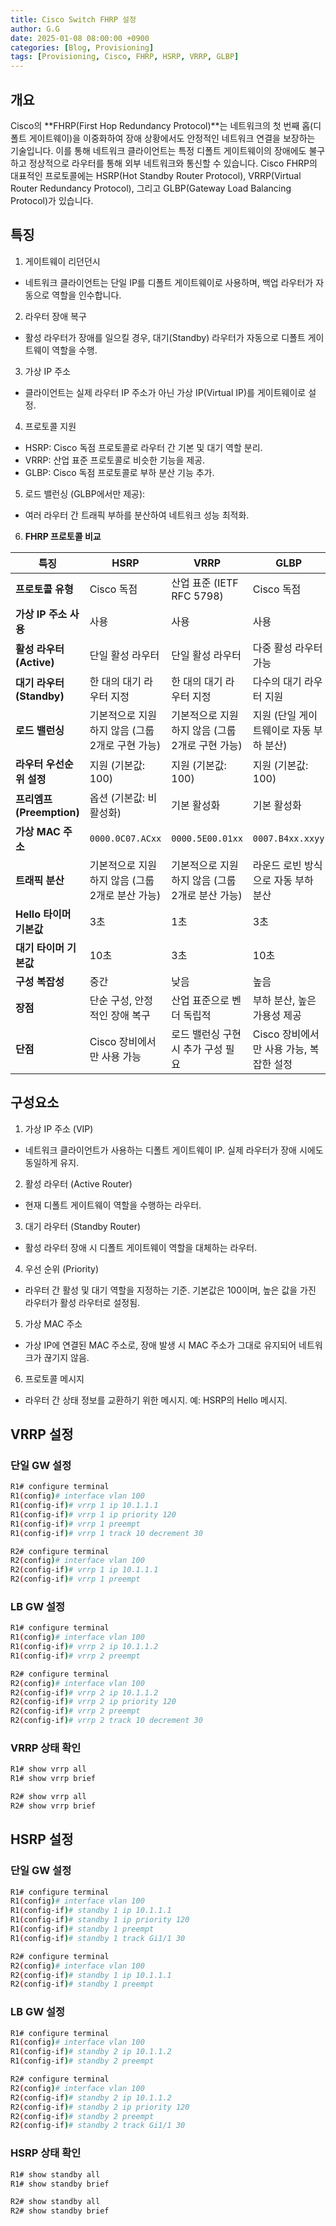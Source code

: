 ```yaml
---
title: Cisco Switch FHRP 설정
author: G.G
date: 2025-01-08 08:00:00 +0900
categories: [Blog, Provisioning]
tags: [Provisioning, Cisco, FHRP, HSRP, VRRP, GLBP]
---
```


## 개요
Cisco의 **FHRP(First Hop Redundancy Protocol)**는 네트워크의 첫 번째 홉(디폴트 게이트웨이)을 이중화하여 장애 상황에서도 안정적인 네트워크 연결을 보장하는 기술입니다. 이를 통해 네트워크 클라이언트는 특정 디폴트 게이트웨이의 장애에도 불구하고 정상적으로 라우터를 통해 외부 네트워크와 통신할 수 있습니다. Cisco FHRP의 대표적인 프로토콜에는 HSRP(Hot Standby Router Protocol), VRRP(Virtual Router Redundancy Protocol), 그리고 GLBP(Gateway Load Balancing Protocol)가 있습니다.

## 특징
1. 게이트웨이 리던던시
- 네트워크 클라이언트는 단일 IP를 디폴트 게이트웨이로 사용하며, 백업 라우터가 자동으로 역할을 인수합니다.
2. 라우터 장애 복구
- 활성 라우터가 장애를 일으킬 경우, 대기(Standby) 라우터가 자동으로 디폴트 게이트웨이 역할을 수행.
3. 가상 IP 주소
- 클라이언트는 실제 라우터 IP 주소가 아닌 가상 IP(Virtual IP)를 게이트웨이로 설정.
4. 프로토콜 지원
- HSRP: Cisco 독점 프로토콜로 라우터 간 기본 및 대기 역할 분리.
- VRRP: 산업 표준 프로토콜로 비슷한 기능을 제공.
- GLBP: Cisco 독점 프로토콜로 부하 분산 기능 추가.
5. 로드 밸런싱 (GLBP에서만 제공):
- 여러 라우터 간 트래픽 부하를 분산하여 네트워크 성능 최적화.

6. **FHRP 프로토콜 비교**

| **특징**                     | **HSRP**                              | **VRRP**                              | **GLBP**                              |
|------------------------------|---------------------------------------|---------------------------------------|---------------------------------------|
| **프로토콜 유형**             | Cisco 독점                           | 산업 표준 (IETF RFC 5798)             | Cisco 독점                           |
| **가상 IP 주소 사용**         | 사용                                  | 사용                                  | 사용                                  |
| **활성 라우터 (Active)**      | 단일 활성 라우터                     | 단일 활성 라우터                     | 다중 활성 라우터 가능                |
| **대기 라우터 (Standby)**     | 한 대의 대기 라우터 지정              | 한 대의 대기 라우터 지정              | 다수의 대기 라우터 지원              |
| **로드 밸런싱**               | 기본적으로 지원하지 않음 (그룹 2개로 구현 가능) | 기본적으로 지원하지 않음 (그룹 2개로 구현 가능) | 지원 (단일 게이트웨이로 자동 부하 분산) |
| **라우터 우선순위 설정**      | 지원 (기본값: 100)                   | 지원 (기본값: 100)                   | 지원 (기본값: 100)                   |
| **프리엠프 (Preemption)**     | 옵션 (기본값: 비활성화)               | 기본 활성화                           | 기본 활성화                           |
| **가상 MAC 주소**             | `0000.0C07.ACxx`                     | `0000.5E00.01xx`                     | `0007.B4xx.xxyy`                     |
| **트래픽 분산**               | 기본적으로 지원하지 않음 (그룹 2개로 분산 가능) | 기본적으로 지원하지 않음 (그룹 2개로 분산 가능) | 라운드 로빈 방식으로 자동 부하 분산   |
| **Hello 타이머 기본값**       | 3초                                  | 1초                                  | 3초                                  |
| **대기 타이머 기본값**         | 10초                                 | 3초                                  | 10초                                 |
| **구성 복잡성**               | 중간                                  | 낮음                                  | 높음                                  |
| **장점**                     | 단순 구성, 안정적인 장애 복구         | 산업 표준으로 벤더 독립적            | 부하 분산, 높은 가용성 제공           |
| **단점**                     | Cisco 장비에서만 사용 가능            | 로드 밸런싱 구현 시 추가 구성 필요     | Cisco 장비에서만 사용 가능, 복잡한 설정 |

## 구성요소
1. 가상 IP 주소 (VIP)
- 네트워크 클라이언트가 사용하는 디폴트 게이트웨이 IP. 실제 라우터가 장애 시에도 동일하게 유지.

2. 활성 라우터 (Active Router)
- 현재 디폴트 게이트웨이 역할을 수행하는 라우터.

3. 대기 라우터 (Standby Router)
- 활성 라우터 장애 시 디폴트 게이트웨이 역할을 대체하는 라우터.

4. 우선 순위 (Priority)
- 라우터 간 활성 및 대기 역할을 지정하는 기준. 기본값은 100이며, 높은 값을 가진 라우터가 활성 라우터로 설정됨.

5. 가상 MAC 주소
- 가상 IP에 연결된 MAC 주소로, 장애 발생 시 MAC 주소가 그대로 유지되어 네트워크가 끊기지 않음.

6. 프로토콜 메시지
- 라우터 간 상태 정보를 교환하기 위한 메시지. 예: HSRP의 Hello 메시지.


## VRRP 설정

### 단일 GW 설정
```bash
R1# configure terminal
R1(config)# interface vlan 100
R1(config-if)# vrrp 1 ip 10.1.1.1
R1(config-if)# vrrp 1 ip priority 120
R1(config-if)# vrrp 1 preempt
R1(config-if)# vrrp 1 track 10 decrement 30
```

```bash
R2# configure terminal
R2(config)# interface vlan 100
R2(config-if)# vrrp 1 ip 10.1.1.1
R2(config-if)# vrrp 1 preempt
```

### LB GW 설정

```bash
R1# configure terminal
R1(config)# interface vlan 100
R1(config-if)# vrrp 2 ip 10.1.1.2
R1(config-if)# vrrp 2 preempt
```

```bash
R2# configure terminal
R2(config)# interface vlan 100
R2(config-if)# vrrp 2 ip 10.1.1.2
R2(config-if)# vrrp 2 ip priority 120
R2(config-if)# vrrp 2 preempt
R2(config-if)# vrrp 2 track 10 decrement 30
```

### VRRP 상태 확인

```bash
R1# show vrrp all
R1# show vrrp brief
```

```bash
R2# show vrrp all
R2# show vrrp brief
```

## HSRP 설정

### 단일 GW 설정

```bash
R1# configure terminal
R1(config)# interface vlan 100
R1(config-if)# standby 1 ip 10.1.1.1
R1(config-if)# standby 1 ip priority 120
R1(config-if)# standby 1 preempt
R1(config-if)# standby 1 track Gi1/1 30
```

```bash
R2# configure terminal
R2(config)# interface vlan 100
R2(config-if)# standby 1 ip 10.1.1.1
R2(config-if)# standby 1 preempt
```

### LB GW 설정

```bash
R1# configure terminal
R1(config)# interface vlan 100
R1(config-if)# standby 2 ip 10.1.1.2
R1(config-if)# standby 2 preempt
```

```bash
R2# configure terminal
R2(config)# interface vlan 100
R2(config-if)# standby 2 ip 10.1.1.2
R2(config-if)# standby 2 ip priority 120
R2(config-if)# standby 2 preempt
R2(config-if)# standby 2 track Gi1/1 30
```

### HSRP 상태 확인

```bash
R1# show standby all
R1# show standby brief
```

```bash
R2# show standby all
R2# show standby brief
```
